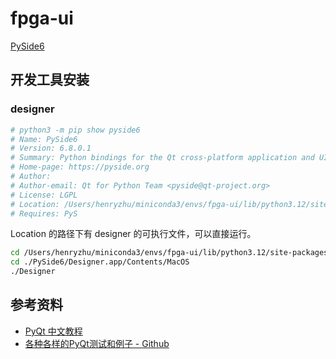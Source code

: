 # fpga-ui


[PySide6](https://doc.qt.io/qtforpython-6/index.html)

## 开发工具安装

### designer


```bash
# python3 -m pip show pyside6
# Name: PySide6
# Version: 6.8.0.1
# Summary: Python bindings for the Qt cross-platform application and UI framework
# Home-page: https://pyside.org
# Author: 
# Author-email: Qt for Python Team <pyside@qt-project.org>
# License: LGPL
# Location: /Users/henryzhu/miniconda3/envs/fpga-ui/lib/python3.12/site-packages
# Requires: PyS
```

Location 的路径下有 designer 的可执行文件，可以直接运行。

```bash
cd /Users/henryzhu/miniconda3/envs/fpga-ui/lib/python3.12/site-packages
cd ./PySide6/Designer.app/Contents/MacOS
./Designer
```

## 参考资料

- [PyQt 中文教程](https://maicss.com/pyqt/v6/)
- [各种各样的PyQt测试和例子 - Github](https://github.com/PyQt5/PyQt)
